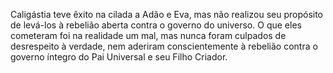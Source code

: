 ﻿Caligástia teve êxito na cilada a Adão e Eva, mas não realizou seu propósito de levá-los à rebelião aberta contra o governo do universo. O que eles cometeram foi na realidade um mal, mas nunca foram culpados de desrespeito à verdade, nem aderiram conscientemente à rebelião contra o governo íntegro do Pai Universal e seu Filho Criador.